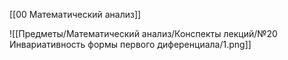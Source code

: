 [[00 Математический анализ]]

![[Предметы/Математический анализ/Конспекты лекций/№20 Инвариативность формы первого диференциала/1.png]]